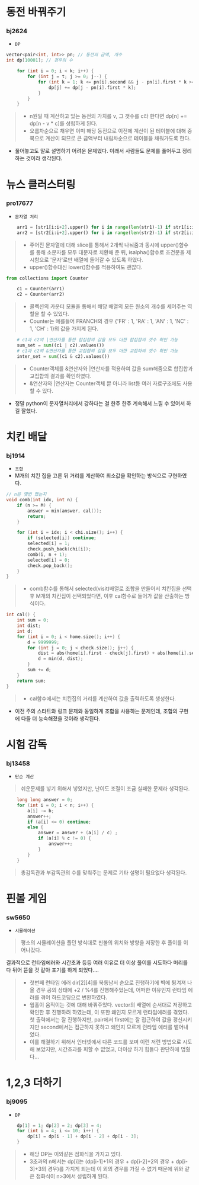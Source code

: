 ﻿# 동전 바꿔주기
### bj2624
+ `DP`
```c++
vector<pair<int, int>> pn; // 동전의 금액, 개수
int dp[10001]; // 경우의 수

	for (int i = 0; i < k; i++) {
		for (int j = t; j >= 0; j--) {
			for (int k = 1; k <= pn[i].second && j - pn[i].first * k >= 0; k++) {
				dp[j] += dp[j - pn[i].first * k];
			}
		}
	}
```
> + n원일 때 계산하고 있는 동전의 가치를 v, 그 갯수를 c라 한다면 dp[n] += dp[n - v * c]를 성립하게 된다.
> + 오름차순으로 채우면 이미 해당 동전으로 이전에 계산이 된 테이블에 대해 중복으로 계산이 되므로 큰 금액부터 내림차순으로 테이블을 채워가도록 한다.


- 풀어놓고도 말로 설명하기 어려운 문제였다. 이래서 사람들도 문제를 풀어두고 정리하는 것이라 생각된다.

# 뉴스 클러스터링
### pro17677
- `문자열 처리`
```python
    arr1 = [str1[i:i+2].upper() for i in range(len(str1)-1) if str1[i:i+2].isalpha()]
    arr2 = [str2[i:i+2].upper() for i in range(len(str2)-1) if str2[i:i+2].isalpha()]
```
> - 주어진 문자열에 대해 slice를 통해서 2개씩 나눠줌과 동시에 upper()함수를 통해 소문자를 모두 대문자로 치환해 준 뒤, isalpha()함수로 조건문을 제시함으로 '문자'로만 배열에 들어갈 수 있도록 하였다.
> -  upper()함수대신 lower()함수를 적용하여도 괜찮다.

```python
from collections import Counter

    c1 = Counter(arr1)
    c2 = Counter(arr2)
``` 
> - 콜렉션의 카운터 모듈을 통해서 해당 배열의 모든 원소의 개수를 세어주는 역할을 할 수 있었다.
> - Counter는 예를들어 FRANCH의 경우 {'FR' : 1, 'RA' : 1, 'AN' : 1, 'NC' : 1, 'CH' : 1}의 값을 가지게 된다.
```python
    # c1과 c2의 |연산자를 통한 합집합의 값을 모두 더한 합집합의 갯수 확인 가능
    sum_set = sum((c1 | c2).values())
    # c1과 c2의 &연산자를 통한 교집합의 값을 모두 더한 교집하븨 갯수 확인 가능
    inter_set = sum((c1 & c2).values())
```
>- Counter객체를 &연산자와 |연산자를 적용하여 값을 sum해줌으로 합집합과 교집합의 결과를 확인하였다.
>- &연산자와 |연산자는 Counter객체 뿐 아니라 list등 여러 자료구조에도 사용할 수 있다.

- 정말 python이 문자열처리에서 강하다는 걸 한주 한주 계속해서 느낄 수 있어서 하길 잘했다.

# 치킨 배달
### bj1914
- `조합`
- M개의 치킨 집을 고른 뒤 거리를 계산하여 최소값을 확인하는 방식으로 구현하였다.
```c++
// n은 몇번 했는지
void comb(int idx, int n) {
	if (n >= M) {
		answer = min(answer, cal());
		return;
	}

	for (int i = idx; i < chi.size(); i++) {
		if (selected[i]) continue;
		selected[i] = 1;
		check.push_back(chi[i]);
		comb(i, n + 1);
		selected[i] = 0;
		check.pop_back();
	}
}
```
> - comb함수를 통해서 selected(visit)배열로 조합을 만들어서 치킨집을 선택 후 M개의 치킨집이 선택되었다면, 이후 cal함수로 들어가 값을 산출하는 방식이다.
```c++
int cal() {
	int sum = 0;
	int dist;
	int d;
	for (int i = 0; i < home.size(); i++) {
		d = 9999999;
		for (int j = 0; j < check.size(); j++) {
			dist = abs(home[i].first - check[j].first) + abs(home[i].second - check[j].second);
			d = min(d, dist);
		}
		sum += d;
	}
	return sum;
}
```
>- cal함수에서는 치킨집의 거리를 계산하여 값을 출력하도록 생성한다.

- 이전 주의 스타트와 링크 문제와 동일하게 조합을 사용하는 문제인데, 조합의 구현에 다들 더 능숙해졌을 것이라 생각된다.

# 시험 감독
### bj13458
- `단순 계산`
> 쉬운문제를 넣기 위해서 넣었지만, 난이도 조절이 조금 실패한 문제라 생각된다.
```c++
	long long answer = 0;
	for (int i = 0; i < n; i++) {
		a[i] -= b;
		answer++;
		if (a[i] <= 0) continue;
		else {
			answer = answer + (a[i] / c) ;
			if (a[i] % c != 0) {
				answer++;
			}
		}
	}
```
> 총감독관과 부감독관의 수를 맞춰주는 문제로 기타 설명이 필요없다 생각된다.


# 핀볼 게임
### sw5650
+ `시뮬레이션`

> 평소의 시뮬레이션을 풀던 방식대로 핀볼의 위치와 방향을 저장한 후 풀이를 이어나갔다.  

결과적으로 런타임에러와 시간초과 등등 여러 이유로 더 이상 풀이를 시도하다 머리를 다 뒤어 뜯을 것 같아 포기를 하게 되었다....
> + 첫번째 런타임 에러 dir[2][4]를 북동남서 순으로 진행하기에 벽에 튕겨져 나올 경우 공의 상태에 +2 / %4를 진행해주었는데, 어떠한 이유인지 런타임 에러를 겪어 하드코딩으로 변환하였다.
> + 웜홀이 움직이는 것에 대해 바꿔주었다. vector의 배열에 순서대로 저장하고 확인한 후 진행하려 하였는데, 이 또한 왜인지 모르게 런타임에러를 겪었다. 첫 출력에서는 잘 진행하지만, pair에서 first에는 잘 접근하여 값을 갱신시키지만 second에서는 접근하지 못하고 왜인지 모르게 런타임 에러를 뱉어내었다.
> + 이를 해결하기 위해서 인터넷에서 다른 코드를 보며 이런 저런 방법으로 시도해 보았지만, 시간초과를 피할 수 없었고, 더이상 하기 힘들다 판단하에 멈췄다...

# 1,2,3 더하기
### bj9095
- `DP`
```c++
	dp[1] = 1; dp[2] = 2; dp[3] = 4;
	for (int i = 4; i <= 10; i++) {
		dp[i] = dp[i - 1] + dp[i - 2] + dp[i - 3];
	}
```
>- 해당 DP는 이와같은 점화식을 가지고 있다.
>- 3초과의 n에서는 dp[i]는 (dp[i-1]+1의 경우 + dp[i-2]+2의 경우 + dp[i-3]+3의 경우)를 가지게 되는데 이 외의 경우를 가질 수 없기 때문에 위와 같은 점화식이 n>3에서 성립하게 된다.

